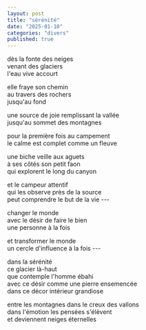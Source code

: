 ```yaml
---
layout: post
title: "sérénité"
date: "2025-01-10"
categories: "divers"
published: true
---
```


dès la fonte des neiges  
venant des glaciers  
l'eau vive accourt  

elle fraye son chemin  
au travers des rochers  
jusqu'au fond  

une source de joie remplissant la vallée  
jusqu'au sommet des montagnes  

pour la première fois au campement  
le calme est complet comme un fleuve  

une biche veille aux aguets  
à ses côtés son petit faon  
qui explorent le long du canyon  

et le campeur attentif  
qui les observe près de la source  
peut comprendre le but de la vie ---  

changer le monde  
avec le désir de faire le bien  
une personne à la fois  

et transformer le monde  
un cercle d'influence à la fois ---  

dans la sérénité  
ce glacier là-haut  
que contemple l'homme ébahi  
avec ce désir comme une pierre ensemencée  
dans ce décor intérieur grandiose  

entre les montagnes dans le creux des vallons  
dans l'émotion les pensées s'élèvent  
et deviennent neiges éternelles  
